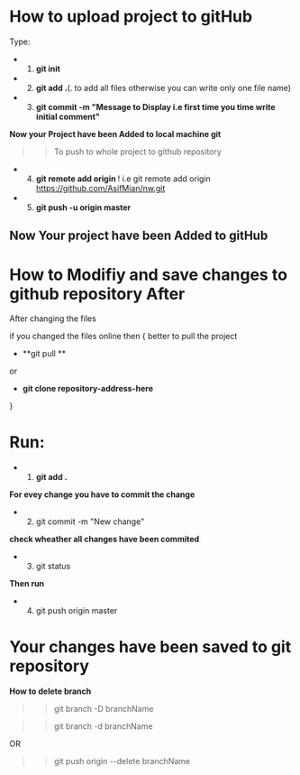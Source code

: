 # How to upload project to gitHub

Type:

- 1. **git init**
- 2. **git add .**(. to add all files otherwise you can write only one file name)
- 3. **git commit -m "Message to Display i.e first time you time write initial comment"**

**Now your Project have been Added to local machine git**

>>To push to whole project to github repository

- 4. **git remote add origin <repository Address>** !
  i.e git remote add origin https://github.com/AsifMian/nw.git

- 5. **git push -u origin master**

## Now Your project have been Added to gitHub



# How to Modifiy and  save changes to github repository After

After changing the files 

if you changed the files online then 
{
  better to pull the project

  - **git pull **
 
  or 
 - **git clone repository-address-here**

}

# Run:

- 1. **git add .**

**For evey change you have to commit the change**

- 2. git commit -m "New change"

**check wheather all changes have been commited**

- 3. git status

**Then run**

- 4. git push origin master

# Your changes have been saved to git repository


**How to delete branch**
>> git branch -D branchName

>> git branch -d branchName
   
 OR

>>git push origin --delete branchName

